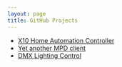 ```yaml
---
layout: page
title: GitHub Projects
---
```


- [X10 Home Automation Controller](/github/athomex10)
- [Yet another MPD client](/github/agentmpd)
- [DMX Lighting Control](/github/athomedmx)
